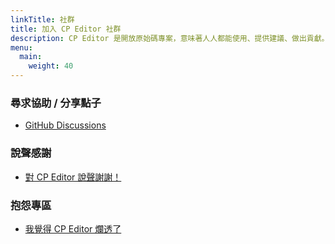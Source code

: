 ```yaml
---
linkTitle: 社群
title: 加入 CP Editor 社群
description: CP Editor 是開放原始碼專案，意味著人人都能使用、提供建議、做出貢獻。以下是幾種您可以與我們互動的方式。
menu:
  main:
    weight: 40
---
```


<div class="col-md-4 col-sm-2"></div>

<div class="col-md-4 col-sm-8 ">

### 尋求協助 / 分享點子

-   [<i class="fab fa-github"></i> GitHub Discussions](https://github.com/cpeditor/cpeditor/discussions)

### 說聲感謝

-   [<i class="fab fa-github"></i> 對 CP Editor 說聲謝謝！](https://github.com/cpeditor/cpeditor/discussions/755)

### 抱怨專區

-   [<i class="fab fa-github"></i> 我覺得 CP Editor 爛透了](https://github.com/cpeditor/cpeditor/discussions/760)

</div>
